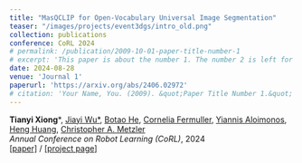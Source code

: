 ```yaml
---
title: "MasQCLIP for Open-Vocabulary Universal Image Segmentation"
teaser: "/images/projects/event3dgs/intro_old.png"
collection: publications
conference: CoRL 2024
# permalink: /publication/2009-10-01-paper-title-number-1
# excerpt: 'This paper is about the number 1. The number 2 is left for future work.'
date: 2024-08-28
venue: 'Journal 1'
paperurl: 'https://arxiv.org/abs/2406.02972'
# citation: 'Your Name, You. (2009). &quot;Paper Title Number 1.&quot; <i>Journal 1</i>. 1(1).'
---
```

**Tianyi Xiong**\*, [Jiayi Wu*](https://jiayi-wu-leo.github.io/), [Botao He](https://bottle101.github.io/), [Cornelia Fermuller](https://users.umiacs.umd.edu/~fer/), [Yiannis Aloimonos](https://www.prg.cs.umd.edu/), [Heng Huang](https://scholar.google.com/citations?user=4OqLaDwAAAAJ), [Christopher A. Metzler](https://www.cs.umd.edu/~metzler/) <br/>
<i>Annual Conference on Robot Learning (CoRL)</i>, 2024 <br/>
[[paper]](https://arxiv.org/abs/2406.02972) / [[project page]]()
